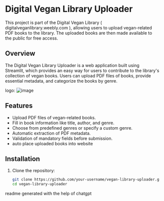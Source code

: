 # Digital Vegan Library Uploader
This project is part of the Digital Vegan Library ( digitalveganlibrary.weebly.com ), allowing users to upload vegan-related PDF books to the library. The uploaded books are then made available to the public for free access.

## Overview
The Digital Vegan Library Uploader is a web application built using Streamlit, which provides an easy way for users to contribute to the library's collection of vegan books. Users can upload PDF files of books, provide essential metadata, and categorize the books by genre.

logo:
![image](https://github.com/franasal/veg-lib-uploader/assets/55302685/63319962-4c59-4326-b962-4434b17c181c)


## Features
- Upload PDF files of vegan-related books.
- Fill in book information like title, author, and genre.
- Choose from predefined genres or specify a custom genre.
- Automatic extraction of PDF metadata.
- Validation of mandatory fields before submission.
- auto place uploaded books into website

## Installation
1. Clone the repository:

   ```bash
   git clone https://github.com/your-username/vegan-library-uploader.git
   cd vegan-library-uploader

readme generated with the help of chatgpt
